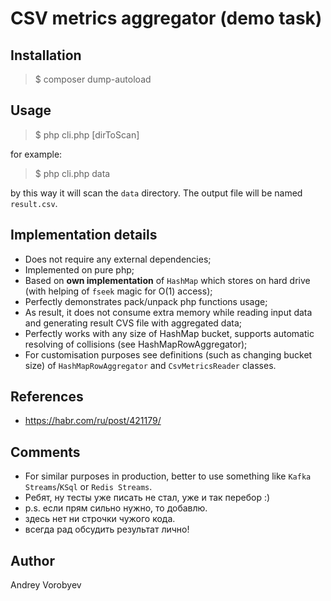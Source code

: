 # CSV metrics aggregator (demo task)

## Installation
> $ composer dump-autoload

## Usage
> $ php cli.php [dirToScan]

for example:
> $ php cli.php data

by this way it will scan the `data` directory. The output file will be named `result.csv`.

## Implementation details

- Does not require any external dependencies;
- Implemented on pure php;
- Based on **own implementation** of `HashMap` which stores on hard drive (with helping of `fseek` magic for O(1) access);
- Perfectly demonstrates pack/unpack php functions usage;
- As result, it does not consume extra memory while reading input data and generating result CVS file with aggregated data;
- Perfectly works with any size of HashMap bucket, supports automatic resolving of collisions (see HashMapRowAggregator);
- For customisation purposes see definitions (such as changing bucket size) of `HashMapRowAggregator` and `CsvMetricsReader` classes.

## References
* https://habr.com/ru/post/421179/

## Comments
- For similar purposes in production, better to use something like `Kafka Streams`/`KSql` or `Redis Streams`.
- Ребят, ну тесты уже писать не стал, уже и так перебор :)
- p.s. если прям сильно нужно, то добавлю.
- здесь нет ни строчки чужого кода.
- всегда рад обсудить результат лично!

## Author
Andrey Vorobyev
